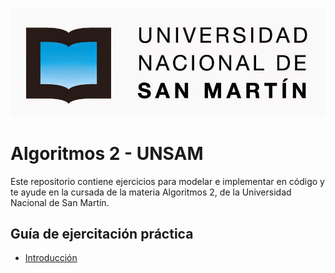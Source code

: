 ![logoUNSAM](/images/unsam.jpg)

# Algoritmos 2 - UNSAM

Este repositorio contiene ejercicios para modelar e implementar en código y te ayude en la cursada de la materia Algoritmos 2, de la Universidad Nacional de San Martín.

## Guía de ejercitación práctica

- [Introducción](intro/index.md)


